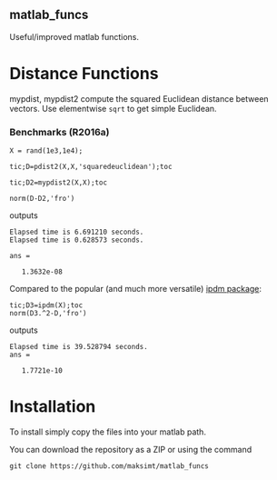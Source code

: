 ## matlab_funcs

Useful/improved matlab functions.


# Distance Functions
mypdist, mypdist2 compute the squared Euclidean distance between vectors. Use elementwise `sqrt` to get simple Euclidean.

### Benchmarks (R2016a)
```
X = rand(1e3,1e4);

tic;D=pdist2(X,X,'squaredeuclidean');toc

tic;D2=mypdist2(X,X);toc

norm(D-D2,'fro')
```

outputs

```
Elapsed time is 6.691210 seconds.
Elapsed time is 0.628573 seconds.

ans =

   1.3632e-08
```

Compared to the popular (and much more versatile) [ipdm package](http://www.mathworks.com/matlabcentral/fileexchange/18937-ipdm--inter-point-distance-matrix):
```
tic;D3=ipdm(X);toc
norm(D3.^2-D,'fro')
```
outputs
```
Elapsed time is 39.528794 seconds.
ans =

   1.7721e-10
```

# Installation
To install simply copy the files into your matlab path.

You can download the repository as a ZIP or using the command 

`git clone https://github.com/maksimt/matlab_funcs`
